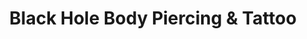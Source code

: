 ---
title: "Black Hole Body Piercing & Tattoo"
url: /beaverton/black-hole-body-piercing-und-tattoo/
shop: Tattoo
---
